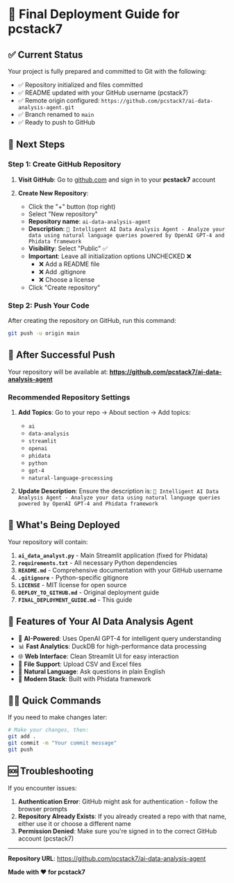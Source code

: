 # 🚀 Final Deployment Guide for pcstack7

## ✅ **Current Status**
Your project is fully prepared and committed to Git with the following:
- ✅ Repository initialized and files committed
- ✅ README updated with your GitHub username (pcstack7)
- ✅ Remote origin configured: `https://github.com/pcstack7/ai-data-analysis-agent.git`
- ✅ Branch renamed to `main`
- ✅ Ready to push to GitHub

## 🎯 **Next Steps**

### Step 1: Create GitHub Repository

1. **Visit GitHub**: Go to [github.com](https://github.com) and sign in to your **pcstack7** account

2. **Create New Repository**:
   - Click the "+" button (top right)
   - Select "New repository"
   - **Repository name**: `ai-data-analysis-agent`
   - **Description**: `🧠 Intelligent AI Data Analysis Agent - Analyze your data using natural language queries powered by OpenAI GPT-4 and Phidata framework`
   - **Visibility**: Select "Public" ✅
   - **Important**: Leave all initialization options UNCHECKED ❌
     - ❌ Add a README file
     - ❌ Add .gitignore  
     - ❌ Choose a license
   - Click "Create repository"

### Step 2: Push Your Code

After creating the repository on GitHub, run this command:

```bash
git push -u origin main
```

## 🎉 **After Successful Push**

Your repository will be available at:
**https://github.com/pcstack7/ai-data-analysis-agent**

### Recommended Repository Settings

1. **Add Topics**: Go to your repo → About section → Add topics:
   - `ai`
   - `data-analysis` 
   - `streamlit`
   - `openai`
   - `phidata`
   - `python`
   - `gpt-4`
   - `natural-language-processing`

2. **Update Description**: Ensure the description is:
   `🧠 Intelligent AI Data Analysis Agent - Analyze your data using natural language queries powered by OpenAI GPT-4 and Phidata framework`

## 📁 **What's Being Deployed**

Your repository will contain:

1. **`ai_data_analyst.py`** - Main Streamlit application (fixed for Phidata)
2. **`requirements.txt`** - All necessary Python dependencies
3. **`README.md`** - Comprehensive documentation with your GitHub username
4. **`.gitignore`** - Python-specific gitignore
5. **`LICENSE`** - MIT license for open source
6. **`DEPLOY_TO_GITHUB.md`** - Original deployment guide
7. **`FINAL_DEPLOYMENT_GUIDE.md`** - This guide

## 🚀 **Features of Your AI Data Analysis Agent**

- 🧠 **AI-Powered**: Uses OpenAI GPT-4 for intelligent query understanding
- 📊 **Fast Analytics**: DuckDB for high-performance data processing
- 🌐 **Web Interface**: Clean Streamlit UI for easy interaction
- 📁 **File Support**: Upload CSV and Excel files
- 💬 **Natural Language**: Ask questions in plain English
- 🔧 **Modern Stack**: Built with Phidata framework

## 🏃‍♂️ **Quick Commands**

If you need to make changes later:

```bash
# Make your changes, then:
git add .
git commit -m "Your commit message"
git push
```

## 🆘 **Troubleshooting**

If you encounter issues:

1. **Authentication Error**: GitHub might ask for authentication - follow the browser prompts
2. **Repository Already Exists**: If you already created a repo with that name, either use it or choose a different name
3. **Permission Denied**: Make sure you're signed in to the correct GitHub account (pcstack7)

---

**Repository URL**: https://github.com/pcstack7/ai-data-analysis-agent

**Made with ❤️ for pcstack7**
